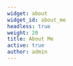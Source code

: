 ```yaml
---
widget: about
widget_id: about_me
headless: true
weight: 20
title: About Me
active: true
author: admin
---
```

